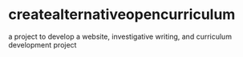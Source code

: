 # createalternativeopencurriculum
a project to develop a website, investigative writing, and curriculum development project
